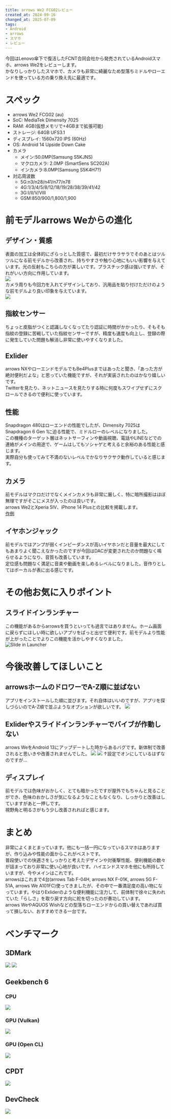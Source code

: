 ```yaml
---
title: arrows We2 FCG02レビュー
created_at: 2024-09-16
changed_at: 2025-07-09
tags:
- Android
- arrows
- スマホ
- レビュー
---
```


今回はLenovo傘下で復活したFCNT合同会社から発売されているAndroidスマホ、arrows We2をレビューします。<br>
かなりしっかりしたスマホで、カメラも非常に綺麗なため型落ちミドルやローエンドを使っている方の乗り換え先に最適です。
# スペック
- arrows We2 FCG02 (au)
- SoC: MediaTek Dimensity 7025
- RAM: 4GB(仮想メモリで+4GBまで拡張可能)
- ストレージ: 64GB UFS3.1
- ディスプレイ: 1560x720 IPS (60Hz)
- OS: Android 14 Upside Down Cake
- カメラ
  - メイン:50.0MP(Samsung S5KJNS)
  - マクロカメラ: 2.0MP (SmartSens SC202A)
  - インカメラ:8.0MP(Samsung S5K4H7?)
- 対応周波数
  - 5G:n3/n28/n41/n77/n78
  - 4G:1/3/4/5/8/12/18/19/28/38/39/41/42
  - 3G:I/II/V/VIII
  - GSM:850/900/1,800/1,900 <br>

# 前モデルarrows Weからの進化
## デザイン・質感
表面の加工は全体的にざらっとした質感で、最初だけサラサラでそのあとはツルツルになる前モデルから改善され、持ちやすさや触り心地にもいい影響を与えています。光の反射もこちらの方が美しいです。プラスチック感は強いですが、それがいい方向に作用しています。<br>
![](https://media.misskeyusercontent.jp/io/4fa371e8-ba42-408f-bca6-b8bfc8457af8.webp)<br>
カメラ周りも今回力を入れてデザインしており、汎用品を貼り付けただけのような前モデルより良い印象を与えています。<br>
![](https://media.misskeyusercontent.jp/io/dda0d3b4-51d6-4cfa-b1f2-bfb914ddb005.webp)
## 指紋センサー
ちょっと皮脂がつくと認識しなくなってたり認証に時間がかかったり、そもそも指紋の登録に苦戦していた指紋センサーですが、精度も速度も向上し、登録の際に発生していた問題も解消し非常に使いやすくなりました。
## Exlider
arrows NXやローエンドモデルでもBe4Plusまではあったと聞き、「あった方が絶対便利だよな」と思っていた機能ですが、それが実装されたのはかなり嬉しいです。<br>
Twitterを見たり、ネットニュースを見たりする時に何度もスワイプせずにスクロールできるので便利に使っています。
## 性能
Snapdragon 480はローエンドの性能でしたが、Dimensity 7025はSnapdragon 6 Gen 1に迫る性能で、ミドルローのレベルになりました。<br>
この機種のターゲット層はネットサーフィンや動画視聴、電話やLINEなどでの連絡がメインの用途で、ゲームはしてもソシャゲと考えると余裕のある性能と感じます。<br>
実際自分も使ってみて不満のないレベルでかなりサクサク動作していると感じます。
## カメラ
前モデルはマクロだけでなくメインカメラも非常に厳しく、特に暗所撮影はほぼ無理ですがそこにメスが入ったのは良いです。<br>
arrows We2とXperia 5IV、iPhone 14 Plusとの比較を掲載します。<br>
[作例](https://photos.app.goo.gl/fvHCap9PGsgAra2E7)
## イヤホンジャック
前モデルではアンプが弱くインピーダンスが高いイヤホンだと音量を最大にしてもあまりよく聞こえなかったのですが今回はDACが変更されたのか問題なく鳴らせるようになり、音質も改善しています。<br>
定位感も問題なく満足に音楽や動画を楽しめるレベルになりました。音作りとしてはボーカルが表に出る感じです。

# その他お気に入りポイント
## スライドインランチャー
この機能があるからarrowsを買うといっても過言ではありません。ホーム画面に戻らずにほしい時に欲しいアプリをぱっと出せて便利です。前モデルより性能が上がったことでよりこの機能を活かしやすくなりました。<br>
![Slide in Launcher](https://media.misskeyusercontent.jp/io/3ff7ab2b-ca27-4681-a2a7-bf490b42e699.png)
# 今後改善してほしいこと
## arrowsホームのドロワーでA-Z順に並ばない
アプリをインストールした順に並びます。それ自体はいいのですが、アプリを探しづらいのでA-Z順で並ぶようなオプションが欲しいです。
![](https://media.misskeyusercontent.jp/io/fe54f5bf-8a8e-463d-92bf-d80587170541.png)
## Exliderやスライドインランチャーでバイブが作動しない
arrows WeをAndroid 13にアップデートした時からあるバグです。新体制で改善されると思いきや改善されませんでした。
![](https://media.misskeyusercontent.jp/io/02621916-737e-4d2e-98cf-49b5c74ce418.png)
![](https://media.misskeyusercontent.jp/io/a314e4f2-37b7-4668-9802-d2f3b85fe1a0.png)
↑設定でオンにしているはずなのですが…
## ディスプレイ
前モデルでは色味がおかしく、とても暗かったですが屋外でもちゃんと見ることができ、色味のおかしさが気になるようなこともなくなり、しっかりと改善はしていますがあと一押しです。<br>
視野角と明るさがもう少し改善されればと感じます。

# まとめ
非常によくまとまっています。他にも一括一円になっているスマホはありますが、作り込みや性能の面からこれがベストです。<br>
普段使いでの快適さをしっかりと考えたデザインや対衝撃性能、便利機能の数々が詰まっており非常に使い心地が良いです。ハイエンドスマホを他にも所持していますが、今やメインはこれです。<br>
arrowsはこれまで4台(arrows Tab F-04H, arrows NX F-01K, arrows 5G F-51A, arrows We A101FC)使ってきましたが、その中で一番満足度の高い物になっています。やはりExliderのような便利機能に注力して、前体制で徐々に失われていた「らしさ」を取り戻す方向に舵を切ったのが奏功しています。<br>
arrows WeやAQUOS Wishなどの型落ちローエンドからの買い替えであれば買って損しない、おすすめできる一台です。

# ベンチマーク
## 3DMark
![](https://media.misskeyusercontent.jp/io/be77d0f2-0d6c-4027-923f-f9e1bdc304f0.webp)
![](https://media.misskeyusercontent.jp/io/ec24d67a-f238-4dfc-8715-0b32061bf5fe.webp)
## Geekbench 6
### CPU
![](https://media.misskeyusercontent.jp/io/a28c86c9-f16a-4556-af66-040b3506e302.png)
### GPU (Vulkan)
![](https://media.misskeyusercontent.jp/io/26c12b46-3dc3-4c1d-bd36-02ba03302105.png)
### GPU (Open CL)
![](https://media.misskeyusercontent.jp/io/546dbf94-04ab-40fd-a05f-71bcd3507525.png)
## CPDT
![](https://media.misskeyusercontent.jp/io/b35f8752-0704-4b75-ab89-8345f2c5bda7.webp)
## DevCheck
![](https://media.misskeyusercontent.jp/io/e5602d38-2467-49b1-b5a7-63d3ce7643d7.png)